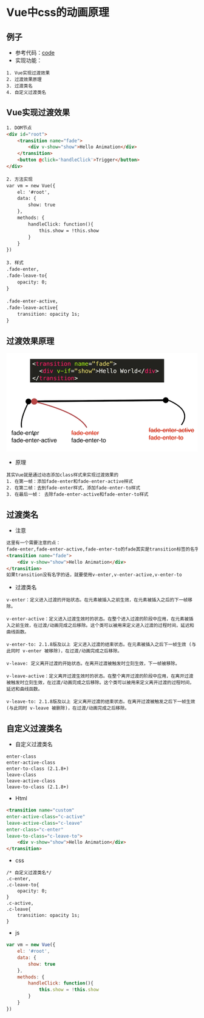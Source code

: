 # Vue中css的动画原理

## 例子
- 参考代码：[code](https://github.com/BnuzLeo/vue-start/blob/master/animation/basic/basic.html)
- 实现功能：
```text
1. Vue实现过渡效果
2. 过渡效果原理
3. 过渡类名
4. 自定义过渡类名

```

## Vue实现过渡效果
```html
1. DOM节点
<div id="root">
	<transition name="fade">
		<div v-show="show">Hello Animation</div>
	</transition>
	<button @click='handleClick'>Trigger</button>
</div>

2. 方法实现
var vm = new Vue({
	el: '#root',
	data: {
		show: true
	},
	methods: {
		handleClick: function(){
			this.show = !this.show
		}
	}
})

3. 样式
.fade-enter,
.fade-leave-to{
	opacity: 0;
}

.fade-enter-active,
.fade-leave-active{
	transition: opacity 1s;
}
```

## 过渡效果原理
![原理](https://github.com/BnuzLeo/vue-start/blob/master/animation/basic/principle.png)

- 原理
```
其实Vue就是通过动态添加class样式来实现过渡效果的
1. 在第一帧：添加fade-enter和fade-enter-active样式
2. 在第二帧：去到fade-enter样式，添加fade-enter-to样式
3. 在最后一帧： 去除fade-enter-active和fade-enter-to样式
```


## 过渡类名
- 注意
```html
这里有一个需要注意的点：
fade-enter,fade-enter-active,fade-enter-to的fade其实是transition标签的名字
<transition name="fade">
	<div v-show="show">Hello Animation</div>
</transition>
如果transition没有名字的话，就要使用v-enter,v-enter-active,v-enter-to
```
- 过渡类名
```
v-enter：定义进入过渡的开始状态。在元素被插入之前生效，在元素被插入之后的下一帧移除。

v-enter-active：定义进入过渡生效时的状态。在整个进入过渡的阶段中应用，在元素被插入之前生效，在过渡/动画完成之后移除。这个类可以被用来定义进入过渡的过程时间，延迟和曲线函数。

v-enter-to: 2.1.8版及以上 定义进入过渡的结束状态。在元素被插入之后下一帧生效 (与此同时 v-enter 被移除)，在过渡/动画完成之后移除。

v-leave: 定义离开过渡的开始状态。在离开过渡被触发时立刻生效，下一帧被移除。

v-leave-active：定义离开过渡生效时的状态。在整个离开过渡的阶段中应用，在离开过渡被触发时立刻生效，在过渡/动画完成之后移除。这个类可以被用来定义离开过渡的过程时间，延迟和曲线函数。

v-leave-to: 2.1.8版及以上 定义离开过渡的结束状态。在离开过渡被触发之后下一帧生效 (与此同时 v-leave 被删除)，在过渡/动画完成之后移除。
```

## 自定义过渡类名
- 自定义过渡类名
```
enter-class
enter-active-class
enter-to-class (2.1.8+)
leave-class
leave-active-class
leave-to-class (2.1.8+)
```
- Html
```html
<transition name="custom" 
enter-active-class="c-active" 
leave-active-class="c-leave" 
enter-class="c-enter"
leave-to-class="c-leave-to">
	<div v-show="show">Hello Animation</div>
</transition>
```
- css
```
/* 自定义过渡类名*/
.c-enter,
.c-leave-to{
	opacity: 0;
}
.c-active,
.c-leave{
	transition: opacity 1s;
}
```
- js
```js
var vm = new Vue({
	el: '#root',
	data: {
		show: true
	},
	methods: {
		handleClick: function(){
			this.show = !this.show
		}
	}
})
```
